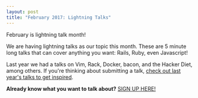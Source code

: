 ```yaml
---
layout: post
title: "February 2017: Lightning Talks"
---
```


February is lightning talk month!

We are having lightning talks as our topic this month. These are 5 minute long talks that can cover anything you want: Rails, Ruby, even Javascript!

Last year we had a talks on Vim, Rack, Docker, bacon, and the Hacker Diet, among others. If you're thinking about submitting a talk, [check out last year's talks to get inspired](https://github.com/austinonrails/members/wiki/February-2016-Lightning-List).

**Already know what you want to talk about?** [SIGN UP HERE!](https://github.com/austinonrails/members/wiki/Lightning-talks-2017)
